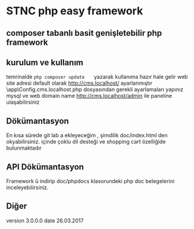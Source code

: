 # STNC php easy framework
## composer tabanlı basit genişletebilir php framework
## kurulum ve kullanım 
temrinalde 
```php composer update   ```
 yazarak kullanıma hazır hale gelir 
web site adresi default olarak http://cms.localhost/ ayarlanmıştır 
\app\Config.cms.localhost.php  dosyasından gerekli ayarlamaları yapınız mysql ve web domain name
http://cms.localhost/admin ile paneline ulaşabilirsiniz 


## Dökümantasyon 
En kısa sürede git lab a ekleyeceğim , şimdilik doc/index.html den okyabilirsiniz. 
içinde çoklu dil desteği ve shopping cart özelliğide bulunmaktadır 
<br>
## API Dökümantasyon 
Framework ü indirip doc/phpdocs klasorundeki php doc belegelerini inceleyebilirsiniz.

## Diğer 
version 3.0.0.0
date 26.03.2017

